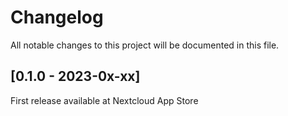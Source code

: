 # Changelog

All notable changes to this project will be documented in this file.

## [0.1.0 - 2023-0x-xx]

First release available at Nextcloud App Store
